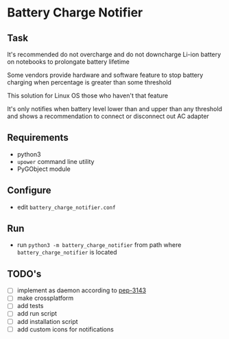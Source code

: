 # Battery Charge Notifier

## Task

It's recommended do not overcharge and do not downcharge Li-ion battery on notebooks to prolongate battery lifetime

Some vendors provide hardware and software feature to stop battery charging when percentage is greater than some threshold

This solution for Linux OS those who haven't that feature

It's only notifies when battery level lower than and upper than any threshold and shows a recommendation to connect or disconnect out AC adapter

## Requirements

* python3
* `upower` command line utility
* PyGObject module

## Configure

* edit `battery_charge_notifier.conf`

## Run

* run `python3 -m battery_charge_notifier` from path where `battery_charge_notifier` is located

## TODO's

- [ ] implement as daemon according to [pep-3143](https://www.python.org/dev/peps/pep-3143/)
- [ ] make crossplatform
- [ ] add tests
- [ ] add run script
- [ ] add installation script
- [ ] add custom icons for notifications
